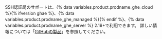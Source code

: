 SSH認証局のサポートは、{% data variables.product.prodname_ghe_cloud %}{% ifversion ghae %}、{% data variables.product.prodname_ghe_managed %}{% endif %}、{% data variables.product.prodname_ghe_server %} 2.19+で利用できます。 詳しい情報については「[GitHubの製品](/articles/githubs-products)」を参照してください。
